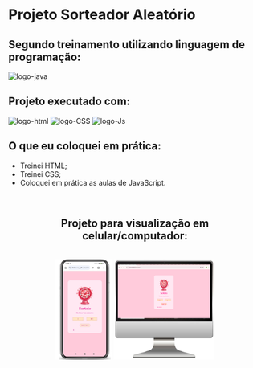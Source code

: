 <h1> Projeto Sorteador Aleatório</h1>
<h2> Segundo treinamento utilizando linguagem de programação:</h2><img src="https://img.shields.io/badge/JavaScript-F7DF1E?style=for-the-badge&logo=javascript&logoColor=black" alt="logo-java">
<h2> Projeto executado com:</h2>
<div>
<img src="https://img.shields.io/badge/HTML5-E34F26?style=for-the-badge&logo=html5&logoColor=white" alt="logo-html">
<img src="https://img.shields.io/badge/CSS3-1572B6?style=for-the-badge&logo=css3&logoColor=white" alt="logo-CSS">
<img src="https://img.shields.io/badge/JavaScript-F7DF1E?style=for-the-badge&logo=javascript&logoColor=black" alt="logo-Js">
</div>
<h2> O que eu coloquei em prática: </h2>
<ul>
  <li> Treinei HTML;</li>
  <li> Treinei CSS;</li>
  <li> Coloquei em prática as aulas de JavaScript.</li>
</ul>
<br>
<h2 align="center">Projeto para visualização em celular/computador:</h2>
<br>
<div align="center">
<img src="https://github.com/diullyevely/Sorteio/blob/main/assets/celular.jpeg?raw=true" alt="logo-celular width="400px" height="200px">
<img src="https://github.com/diullyevely/Sorteio/blob/main/assets/computador.png?raw=true" alt="logo-computador" width="200px" height="200px" >
</div>
